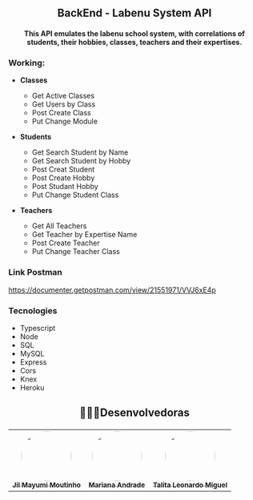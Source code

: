 <h2 align="center"> BackEnd - Labenu System API </h2>

<h4 align="center"> This API emulates the labenu school system, with correlations of students, their hobbies, classes, teachers and their expertises. </h4>

### Working:

- **Classes**
  - Get Active Classes
  - Get Users by Class
  - Post Create Class
  - Put Change Module
  
- **Students**
  - Get Search Student by Name
  - Get Search Student by Hobby
  - Post Creat Student 
  - Post Create Hobby
  - Post Studant Hobby 
  - Put Change Student Class
    
- **Teachers**
  - Get All Teachers 
  - Get Teacher by Expertise Name
  - Post Create Teacher
  - Put Change Teacher Class

### Link Postman
https://documenter.getpostman.com/view/21551971/VVJ6xE4p


### Tecnologies
- Typescript
- Node
- SQL
- MySQL
- Express
- Cors
- Knex
- Heroku

<h2 align="center"> 

 👩🏻‍💻Desenvolvedoras 

</h2>
<table align="center">
  <tr>
  <td align="center"><a href="https://github.com/JilMayumiMoutinho"><img style="border-radius: 50%;" src="https://avatars.githubusercontent.com/u/104766367?v=4" width="100px;" alt=""/><br /><sub><b>Jil Mayumi Moutinho</b></sub></a>
  <br />
    </td> <td align="center"><a href="https://github.com/Mariandr4de"><img style="border-radius: 50%;" src="https://avatars.githubusercontent.com/u/104591781?v=4" width="100px;" alt=""/><br /><sub><b>Mariana Andrade</b></sub></a>
    <br />
    </td> <td align="center"><a href="https://github.com/TalitaMiguel"><img style="border-radius: 50%;" src="https://avatars.githubusercontent.com/u/62106501?v=4" width="100px;" alt=""/><br /><sub><b>Talita Leonardo Miguel</b></sub></a><br />
    </td> 
  </tr>
</table>
